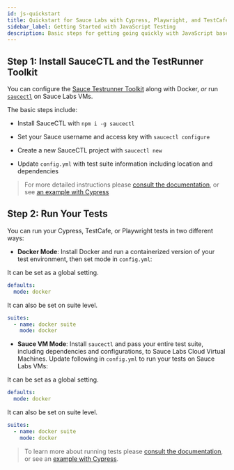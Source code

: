 ```yaml
---
id: js-quickstart
title: Quickstart for Sauce Labs with Cypress, Playwright, and TestCafe
sidebar_label: Getting Started with JavaScript Testing
description: Basic steps for getting going quickly with JavaScript based frameworks using TestRunner Toolkit and SauceCTL
---
```


## Step 1: Install SauceCTL and the TestRunner Toolkit

You can configure the [Sauce Testrunner Toolkit](https://docs.saucelabs.com/testrunner-toolkit) along with Docker, _or_ run [`saucectl`](https://docs.saucelabs.com/testrunner-toolkit/saucectl) on Sauce Labs VMs. 

The basic steps include:

 * Install SauceCTL with `npm i -g saucectl`

 * Set your Sauce username and access key with `saucectl configure`

 * Create a new SauceCTL project with `saucectl new`

 * Update `config.yml` with test suite information including location and dependencies

 > For more detailed instructions please [consult the documentation](https://docs.saucelabs.com/testrunner-toolkit/installation), or see [an example with Cypress ](https://training.saucelabs.com/codelabs/Module1-Testrunner/index.html?index=..%2F..testrunner#2)


## Step 2: Run Your Tests

You can run your Cypress, TestCafe, or Playwright tests in two different ways:

 * __Docker Mode__: Install Docker and run a containerized version of your test environment, then set mode in `config.yml`:
 
 It can be set as a global setting.
 ```yaml
 defaults:
   mode: docker
 ```

It can also be set on suite level.
 ```yaml
 suites:
   - name: docker suite
     mode: docker
 ```
 
 * __Sauce VM Mode__: Install `saucectl` and pass your entire test suite, including dependencies and configurations, to Sauce Labs Cloud Virtual Machines. Update following in `config.yml` to run your tests on Sauce Labs VMs:

 It can be set as a global setting.
 ```yaml
 defaults:
   mode: docker
 ```

It can also be set on suite level.
 ```yaml
 suites:
   - name: docker suite
     mode: docker
 ```
 

 > To learn more about running tests please [consult the documentation](https://docs.saucelabs.com/testrunner-toolkit/running-tests), or see an [example with Cypress](https://training.saucelabs.com/codelabs/Module1-Testrunner/index.html?index=../..testrunner#3).
